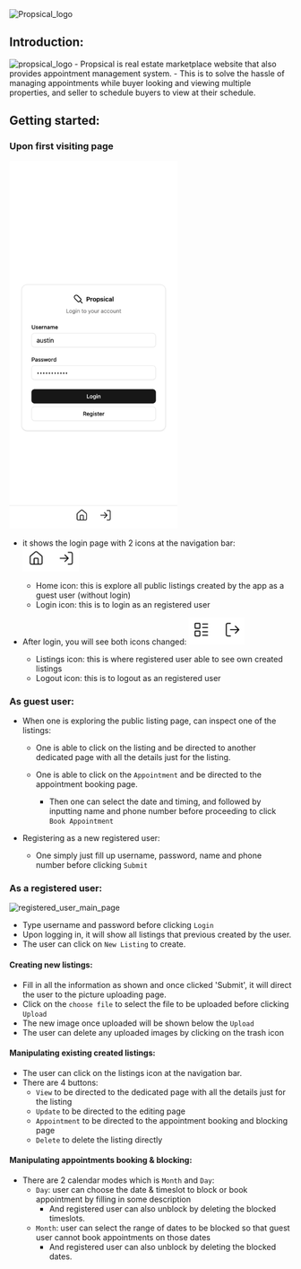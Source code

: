 <img src=".src/assets/Propsical_logo.png" alt="Propsical_logo" width="100"/>

## Introduction:

<img src=".src/assets/Propsical_logo.png" alt="propsical_logo" width="100"/>
    - Propsical is real estate marketplace website that also provides appointment management system.
    - This is to solve the hassle of managing appointments while buyer looking and viewing multiple properties, and seller to schedule buyers to view at their schedule.

## Getting started:

### Upon first visiting page

<img src="./src/assets/first_page.png" alt="first_page" width="300"/>

- it shows the login page with 2 icons at the navigation bar:
  <img src="./src/assets/before_login.png" alt="before_login" width="100"/>

  - Home icon: this is explore all public listings created by the app as a guest user (without login)
  - Login icon: this is to login as an registered user

- After login, you will see both icons changed:
  <img src="./src/assets/after_login.png" alt="after_login" width="100"/>
  - Listings icon: this is where registered user able to see own created listings
  - Logout icon: this is to logout as an registered user

### As guest user:

- When one is exploring the public listing page, can inspect one of the listings:

  - One is able to click on the listing and be directed to another dedicated page with all the details just for the listing.
  - One is able to click on the `Appointment` and be directed to the appointment booking page.

    - Then one can select the date and timing, and followed by inputting name and phone number before proceeding to click `Book Appointment`

- Registering as a new registered user:

  - One simply just fill up username, password, name and phone number before clicking `Submit`

### As a registered user:

<img src=".src/assets/registered_user_main_page.png" alt="registered_user_main_page" width="300"/>

- Type username and password before clicking `Login`
- Upon logging in, it will show all listings that previous created by the user.
- The user can click on `New Listing` to create.

#### Creating new listings:

- Fill in all the information as shown and once clicked 'Submit', it will direct the user to the picture uploading page.
- Click on the `choose file` to select the file to be uploaded before clicking `Upload`
- The new image once uploaded will be shown below the `Upload`
- The user can delete any uploaded images by clicking on the trash icon

#### Manipulating existing created listings:

- The user can click on the listings icon at the navigation bar.
- There are 4 buttons:
  - `View` to be directed to the dedicated page with all the details just for the listing
  - `Update` to be directed to the editing page
  - `Appointment` to be directed to the appointment booking and blocking page
  - `Delete` to delete the listing directly

#### Manipulating appointments booking & blocking:

- There are 2 calendar modes which is `Month` and `Day`:
  - `Day`: user can choose the date & timeslot to block or book appointment by filling in some description
    - And registered user can also unblock by deleting the blocked timeslots.
  - `Month`: user can select the range of dates to be blocked so that guest user cannot book appointments on those dates
    - And registered user can also unblock by deleting the blocked dates.
